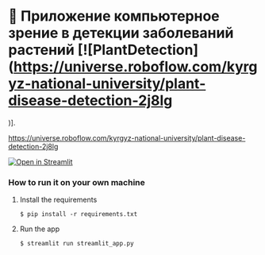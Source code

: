 # 🎈 Приложение компьютерное зрение в детекции заболеваний растений  [![PlantDetection](https://universe.roboflow.com/kyrgyz-national-university/plant-disease-detection-2j8lg 
)]. 

https://universe.roboflow.com/kyrgyz-national-university/plant-disease-detection-2j8lg 

[![Open in Streamlit](https://static.streamlit.io/badges/streamlit_badge_black_white.svg)](https://blank-app-template.streamlit.app/)

### How to run it on your own machine

1. Install the requirements

   ```
   $ pip install -r requirements.txt
   ```

2. Run the app

   ```
   $ streamlit run streamlit_app.py
   ```

